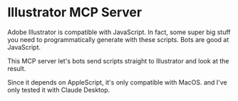 # Illustrator MCP Server
Adobe Illustrator is compatible with JavaScript. In fact, some super big stuff you need to programmatically generate with these scripts. Bots are good at JavaScript.

This MCP server let's bots send scripts straight to Illustrator and look at the result.

Since it depends on AppleScript, it's only compatible with MacOS. and I've only tested it with Claude Desktop.
